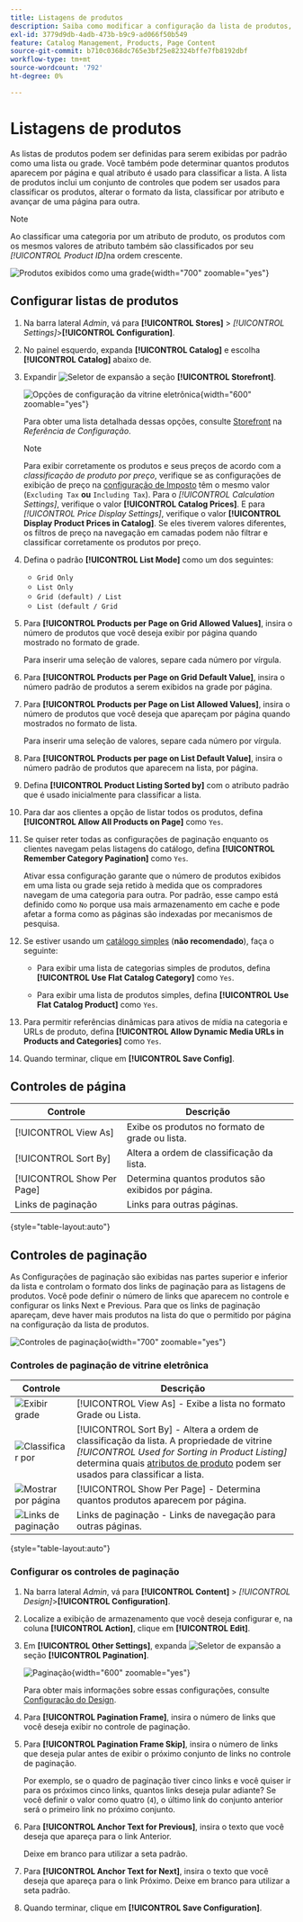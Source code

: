 ```yaml
---
title: Listagens de produtos
description: Saiba como modificar a configuração da lista de produtos, que determina quantos produtos aparecem por página e qual atributo é usado para classificar a lista.
exl-id: 3779d9db-4adb-473b-b9c9-ad066f50b549
feature: Catalog Management, Products, Page Content
source-git-commit: b710c0368dc765e3bf25e82324bffe7fb8192dbf
workflow-type: tm+mt
source-wordcount: '792'
ht-degree: 0%

---
```


# Listagens de produtos

As listas de produtos podem ser definidas para serem exibidas por padrão como uma lista ou grade. Você também pode determinar quantos produtos aparecem por página e qual atributo é usado para classificar a lista. A lista de produtos inclui um conjunto de controles que podem ser usados para classificar os produtos, alterar o formato da lista, classificar por atributo e avançar de uma página para outra.

>[!NOTE]
>
>Ao classificar uma categoria por um atributo de produto, os produtos com os mesmos valores de atributo também são classificados por seu _[!UICONTROL Product ID]_&#x200B;na ordem crescente.

![Produtos exibidos como uma grade](./assets/storefront-catalog-page.png){width="700" zoomable="yes"}

## Configurar listas de produtos

1. Na barra lateral _Admin_, vá para **[!UICONTROL Stores]** > _[!UICONTROL Settings]_>**[!UICONTROL Configuration]**.

1. No painel esquerdo, expanda **[!UICONTROL Catalog]** e escolha **[!UICONTROL Catalog]** abaixo de.

1. Expandir ![Seletor de expansão](../assets/icon-display-expand.png) a seção **[!UICONTROL Storefront]**.

   ![Opções de configuração da vitrine eletrônica](../configuration-reference/catalog/assets/catalog-storefront.png){width="600" zoomable="yes"}

   Para obter uma lista detalhada dessas opções, consulte [Storefront](../configuration-reference/catalog/catalog.md#storefront) na _Referência de Configuração_.

   >[!NOTE]
   >
   >Para exibir corretamente os produtos e seus preços de acordo com a _classificação de produto por preço_, verifique se as configurações de exibição de preço na [configuração de Imposto](../configuration-reference/sales/tax.md) têm o mesmo valor (`Excluding Tax` **ou** `Including Tax`). Para o _[!UICONTROL Calculation Settings]_, verifique o valor **[!UICONTROL Catalog Prices]**. E para&#x200B;_[!UICONTROL Price Display Settings]_, verifique o valor **[!UICONTROL Display Product Prices in Catalog]**. Se eles tiverem valores diferentes, os filtros de preço na navegação em camadas podem não filtrar e classificar corretamente os produtos por preço.

1. Defina o padrão **[!UICONTROL List Mode]** como um dos seguintes:

   - `Grid Only`
   - `List Only`
   - `Grid (default) / List`
   - `List (default / Grid`

1. Para **[!UICONTROL Products per Page on Grid Allowed Values]**, insira o número de produtos que você deseja exibir por página quando mostrado no formato de grade.

   Para inserir uma seleção de valores, separe cada número por vírgula.

1. Para **[!UICONTROL Products per Page on Grid Default Value]**, insira o número padrão de produtos a serem exibidos na grade por página.

1. Para **[!UICONTROL Products per Page on List Allowed Values]**, insira o número de produtos que você deseja que apareçam por página quando mostrados no formato de lista.

   Para inserir uma seleção de valores, separe cada número por vírgula.

1. Para **[!UICONTROL Products per page on List Default Value]**, insira o número padrão de produtos que aparecem na lista, por página.

1. Defina **[!UICONTROL Product Listing Sorted by]** com o atributo padrão que é usado inicialmente para classificar a lista.

1. Para dar aos clientes a opção de listar todos os produtos, defina **[!UICONTROL Allow All Products on Page]** como `Yes`.

1. Se quiser reter todas as configurações de paginação enquanto os clientes navegam pelas listagens do catálogo, defina **[!UICONTROL Remember Category Pagination]** como `Yes`.

   Ativar essa configuração garante que o número de produtos exibidos em uma lista ou grade seja retido à medida que os compradores navegam de uma categoria para outra. Por padrão, esse campo está definido como `No` porque usa mais armazenamento em cache e pode afetar a forma como as páginas são indexadas por mecanismos de pesquisa.

1. Se estiver usando um [catálogo simples](catalog-flat.md) (**não recomendado**), faça o seguinte:

   - Para exibir uma lista de categorias simples de produtos, defina **[!UICONTROL Use Flat Catalog Category]** como `Yes`.

   - Para exibir uma lista de produtos simples, defina **[!UICONTROL Use Flat Catalog Product]** como `Yes`.

1. Para permitir referências dinâmicas para ativos de mídia na categoria e URLs de produto, defina **[!UICONTROL Allow Dynamic Media URLs in Products and Categories]** como `Yes`.

1. Quando terminar, clique em **[!UICONTROL Save Config]**.

## Controles de página

| Controle | Descrição |
|--- |--- |
| [!UICONTROL View As] | Exibe os produtos no formato de grade ou lista. |
| [!UICONTROL Sort By] | Altera a ordem de classificação da lista. |
| [!UICONTROL Show Per Page] | Determina quantos produtos são exibidos por página. |
| Links de paginação | Links para outras páginas. |

{style="table-layout:auto"}

## Controles de paginação

As Configurações de paginação são exibidas nas partes superior e inferior da lista e controlam o formato dos links de paginação para as listagens de produtos. Você pode definir o número de links que aparecem no controle e configurar os links Next e Previous. Para que os links de paginação apareçam, deve haver mais produtos na lista do que o permitido por página na configuração da lista de produtos.

![Controles de paginação](./assets/storefront-pagination-controls.png){width="700" zoomable="yes"}

### Controles de paginação de vitrine eletrônica

| Controle | Descrição |
|--- |--- |
| ![Exibir grade](./assets/controls-pagination-list-grid.png) | [!UICONTROL View As] - Exibe a lista no formato Grade ou Lista. |
| ![Classificar por](./assets/control-pagination-sort-by.png) | [!UICONTROL Sort By] - Altera a ordem de classificação da lista. A propriedade de vitrine _[!UICONTROL Used for Sorting in Product Listing]_&#x200B;determina quais [atributos de produto](../catalog/product-attributes.md) podem ser usados para classificar a lista. |
| ![Mostrar por página](./assets/control-pagination-show-per-page.png) | [!UICONTROL Show Per Page] - Determina quantos produtos aparecem por página. |
| ![Links de paginação](./assets/control-pagination.png) | Links de paginação - Links de navegação para outras páginas. |

{style="table-layout:auto"}

### Configurar os controles de paginação

1. Na barra lateral _Admin_, vá para **[!UICONTROL Content]** > _[!UICONTROL Design]_>**[!UICONTROL Configuration]**.

1. Localize a exibição de armazenamento que você deseja configurar e, na coluna **[!UICONTROL Action]**, clique em **[!UICONTROL Edit]**.

1. Em **[!UICONTROL Other Settings]**, expanda ![Seletor de expansão](../assets/icon-display-expand.png) a seção **[!UICONTROL Pagination]**.

   ![Paginação](./assets/config-design-pagination.png){width="600" zoomable="yes"}

   Para obter mais informações sobre essas configurações, consulte [Configuração do Design](../content-design/configuration.md).

1. Para **[!UICONTROL Pagination Frame]**, insira o número de links que você deseja exibir no controle de paginação.

1. Para **[!UICONTROL Pagination Frame Skip]**, insira o número de links que deseja pular antes de exibir o próximo conjunto de links no controle de paginação.

   Por exemplo, se o quadro de paginação tiver cinco links e você quiser ir para os próximos cinco links, quantos links deseja pular adiante? Se você definir o valor como quatro (`4`), o último link do conjunto anterior será o primeiro link no próximo conjunto.

1. Para **[!UICONTROL Anchor Text for Previous]**, insira o texto que você deseja que apareça para o link Anterior.

   Deixe em branco para utilizar a seta padrão.

1. Para **[!UICONTROL Anchor Text for Next]**, insira o texto que você deseja que apareça para o link Próximo. Deixe em branco para utilizar a seta padrão.

1. Quando terminar, clique em **[!UICONTROL Save Configuration]**.
